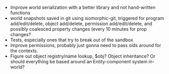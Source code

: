 - Improve world serialization with a better library and not hand-written functions
- world snapshots saved in git using isomorphic-git, triggered for program add/edit/delete, object add/delete, permission add/edit/delete, and possibly coalesced property changes (every 10 minutes for prop changes?
- Tests, especially ones that try to break out of the sandbox
- Improve permissions, probably just gonna need to pass oids around for the contexts.
- Figure out object registry/name lookup, $obj?
  Object inheritance? Or should everything be based around an Entity-component system in-world?
